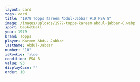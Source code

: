 ```yaml
---
layout: card
tags: card
title: "1979 Topps Kareem Abdul-Jabbar #10 PSA 8"
image: /images/uploads/1979-topps-kareem-abdul-jabbar-8.webp
sport: Basketball
year: 1979
brand: Topps
player: Kareem Abdul-Jabbar
lastName: Abdul-Jabbar
number: "10"
isRookie: false
condition: PSA 8
value: 93
displayCase: ""
order: 10
---
```

